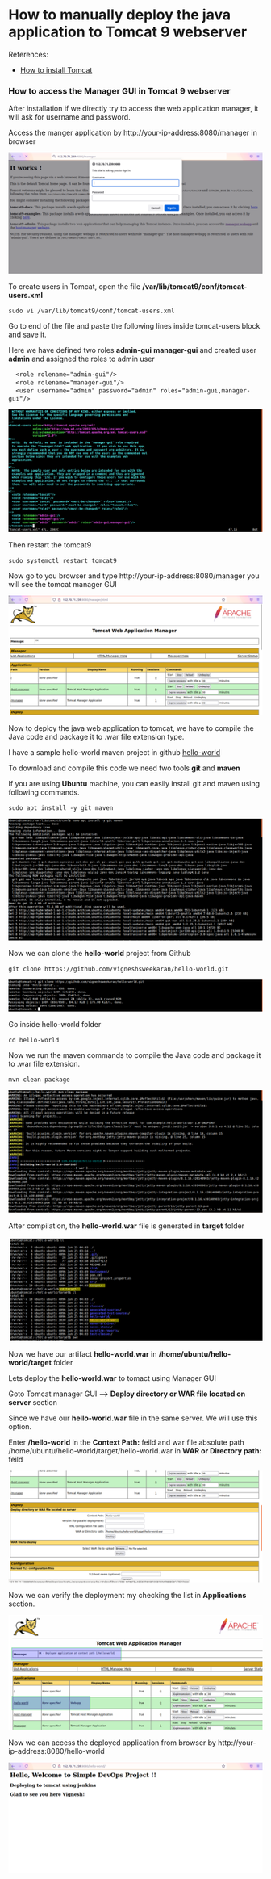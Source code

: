 # How to manually deploy the java application to Tomcat 9 webserver

References:
* [How to install Tomcat](/content/tomcat/tutorials/installation)

### How to access the Manager GUI in Tomcat 9 webserver

After installation if we directly try to access the web application manager, it will ask for username and password.

Access the manger application by http://your-ip-address:8080/manager in browser

![tomcat](/content/tomcat/tutorials/images/manually-deploy-app/tomcat-manger-login.png)

To create users in Tomcat, open the file **/var/lib/tomcat9/conf/tomcat-users.xml**
```
sudo vi /var/lib/tomcat9/conf/tomcat-users.xml
```

Go to end of the file and paste the following lines inside tomcat-users block and save it.

Here we have defined two roles **admin-gui** **manager-gui** and created user **admin** and assigned the roles to admin user
```
  <role rolename="admin-gui"/>
  <role rolename="manager-gui"/>
  <user username="admin" password="admin" roles="admin-gui,manager-gui"/>
```

![tomcat](/content/tomcat/tutorials/images/manually-deploy-app/tomcat-users-xml.png)

Then restart the tomcat9
```
sudo systemctl restart tomcat9
```

Now go to you browser and type http://your-ip-address:8080/manager you will see the tomcat manager GUI
 
![tomcat](/content/tomcat/tutorials/images/manually-deploy-app/tomcat-manager-gui.png)

Now to deploy the java web application to tomcat, we have to compile the Java code and package it to .war file extension type.

I have a sample hello-world maven project in github [hello-world](https://github.com/vigneshsweekaran/hello-world)

To download and compile this code we need two tools **git** and **maven**

If you are using **Ubuntu** machine, you can easily install git and maven using following commands.
```
sudo apt install -y git maven
```

![tomcat](/content/tomcat/tutorials/images/manually-deploy-app/tomcat-install-git-maven.png)

Now we can clone the **hello-world** project from Github
```
git clone https://github.com/vigneshsweekaran/hello-world.git
```

![tomcat](/content/tomcat/tutorials/images/manually-deploy-app/tomcat-git-clone.png)

Go inside hello-world folder
```
cd hello-world
```

Now we run the maven commands to compile the Java code and package it to .war file extension.
```
mvn clean package
```

![tomcat](/content/tomcat/tutorials/images/manually-deploy-app/tomcat-mvn-clean-package.png)

After compilation, the **hello-world.war** file is generated in **target** folder

![tomcat](/content/tomcat/tutorials/images/manually-deploy-app/tomcat-target-folder.png)

Now we have our artifact **hello-world.war** in **/home/ubuntu/hello-world/target** folder

Lets deploy the **hello-world.war** to tomact using Manager GUI

Goto Tomcat manager GUI --> **Deploy directory or WAR file located on server** section

Since we have our **hello-world.war** file in the same server. We will use this option.

Enter **/hello-world** in the **Context Path:** feild and war file absolute path /home/ubuntu/hello-world/target/hello-world.war in **WAR or Directory path:** feild

![tomcat](/content/tomcat/tutorials/images/manually-deploy-app/tomcat-deploy-war-gui.png)

Now we can verify the deployment my checking the list in **Applications** section.

![tomcat](/content/tomcat/tutorials/images/manually-deploy-app/tomcat-deployed-gui.png)

Now we can access the deployed application from browser by http://your-ip-address:8080/hello-world

![tomcat](/content/tomcat/tutorials/images/manually-deploy-app/tomcat-hello-world-context.png)
